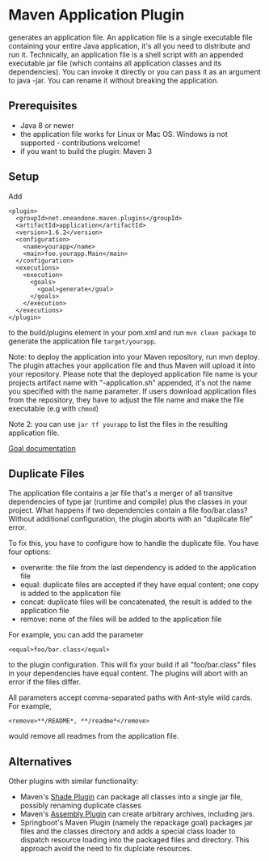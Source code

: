 # Maven Application Plugin

generates an application file. An application file is a single executable file containing your entire Java application, it's all you need to distribute and run it. 
Technically, an application file is a shell script with an appended executable jar file (which contains all application classes and its dependencies). 
You can invoke it directly or you can pass it as an argument to java -jar. You can rename it without breaking the application.

## Prerequisites

* Java 8 or newer
* the application file works for Linux or Mac OS. Windows is not supported - contributions welcome!
* if you want to build the plugin: Maven 3

## Setup

Add

    <plugin>
      <groupId>net.oneandone.maven.plugins</groupId>
      <artifactId>application</artifactId>
      <version>1.6.2</version>
      <configuration>
        <name>yourapp</name>
        <main>foo.yourapp.Main</main>
      </configuration>
      <executions>
        <execution>
          <goals>
            <goal>generate</goal>
          </goals>
        </execution>
      </executions>
    </plugin>

to the build/plugins element in your pom.xml and run `mvn clean package` to generate the application file `target/yourapp`.

Note: to deploy the application into your Maven repository, run mvn deploy. The plugin attaches your application file and thus Maven will 
upload it into your repository. Please note that the deployed application file name is your projects artifact name with "-application.sh" 
appended, it's not the name you specified with the name parameter. If users download application files from the repository, they have to 
adjust the file name and make the file executable (e.g with `chmod`)

Note 2: you can use `jar tf yourapp` to list the files in the resulting application file.

[Goal documentation](http://mlhartme.github.io/maven-application-plugin/application/plugin-info.html)


## Duplicate Files

The application file contains a jar file that's a merger of all transitve dependencies of type jar (runtime and compile) plus the classes 
in your project. What happens if two dependencies contain a file foo/bar.class? Without additional configuration, the plugin aborts with an
"duplicate file" error.

To fix this, you have to configure how to handle the duplicate file. You have four options:

  * overwrite: the file from the last dependency is added to the application file
  * equal: duplicate files are accepted if they have equal content; one copy is added to the application file
  * concat: duplicate files will be concatenated, the result is added to the application file
  * remove: none of the files will be added to the application file

For example, you can add the parameter

    <equal>foo/bar.class</equal>

to the plugin configuration. This will fix your build if all "foo/bar.class" files in your dependencies have equal content. The plugins will abort with an error if the files differ.

All parameters accept comma-separated paths with Ant-style wild cards. For example, 

    <remove>**/README*, **/readme*</remove>

would remove all readmes from the application file.


## Alternatives

Other plugins with similar functionality:

  * Maven's [Shade Plugin](http://maven.apache.org/plugins/maven-shade-plugin/plugin-info.html) can package all classes into a single jar file,
    possibly renaming duplicate classes
  * Maven's [Assembly Plugin](http://maven.apache.org/plugins/maven-assembly-plugin/) can create arbitrary archives, including jars.
  * Springboot's Maven Plugin (namely the repackage goal) packages jar files and the classes directory and adds a special class loader to dispatch
    resource loading into the packaged files and directory. This approach avoid the need to fix duplciate resources.
